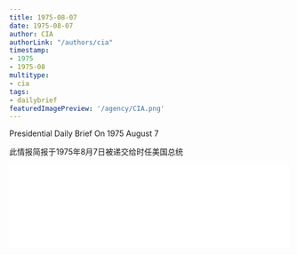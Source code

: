 ```yaml
---
title: 1975-08-07
date: 1975-08-07
author: CIA 
authorLink: "/authors/cia"
timestamp: 
- 1975
- 1975-08
multitype: 
- cia
tags: 
- dailybrief
featuredImagePreview: '/agency/CIA.png'
---
```



Presidential Daily Brief On 1975 August 7

此情报简报于1975年8月7日被递交给时任美国总统

<!--more-->





<div id="over" style="width:100%; overflow:hidden"> <iframe id="sFrame" name="sFrame" frameborder="no" border="0"  allowfullscreen marginwidth="0" scrolling="no" src = " /CIA/1975-08-07.html "  style = " position:absulute; width: 806px; top: 300;" > </iframe> </div>